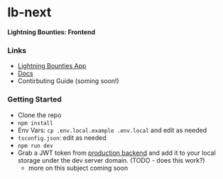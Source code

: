 # lb-next

**Lightning Bounties: Frontend**

### Links
- [Lightning Bounties App](https://app.lightningbounties.com)
- [Docs](https://docs.lightningbounties.com)
- Contirbuting Guide (soming soon!)

### Getting Started
- Clone the repo
- `npm install`
- Env Vars: `cp .env.local.example .env.local` and edit as needed
- `tsconfig.json`: edit as needed
- `npm run dev`
- Grab a JWT token from [production backend](https://app.lightningbounties.com) and add it to your local storage under the dev server domain. (TODO - does this work?)
  - more on this subject coming soon